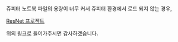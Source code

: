 쥬피터 노트북 파일의 용량이 너무 커서 쥬피터 환경에서 로드 되지 않는 경우,

[ResNet 프로젝트](https://nbviewer.org/github/ghwlsdl/AIFFEL-Going_Deeper/blob/main/%5BGD-2%5D/%5BGD-2%5D%20ResNet%20Ablation_Renewal.ipynb)

위의 링크로 들어가주시면 감사하겠습니다.
